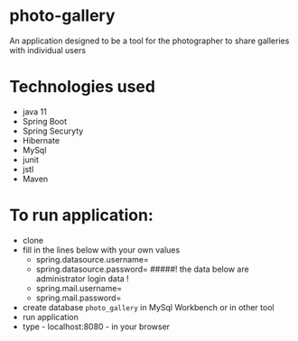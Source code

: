 # photo-gallery

An application designed to be a tool for the photographer to share galleries with individual users

# Technologies used
 * java 11
 * Spring Boot
 * Spring Securyty
 * Hibernate
 * MySql
 * junit
 * jstl
 * Maven

# To run application:
- clone
- fill in the lines below with your own values
    * spring.datasource.username=
    * spring.datasource.password=
    #####! the data below are administrator login data !
    * spring.mail.username=
    * spring.mail.password=
- create database `photo_gallery` in MySql Workbench or in other tool
- run application
- type - localhost:8080 - in your browser